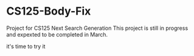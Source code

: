 # CS125-Body-Fix
Project for CS125 Next Search Generation
This project is still in progress and expexted to be completed in March.



it's time to try it